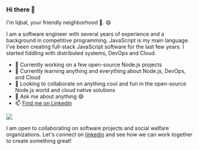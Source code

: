 ### Hi there 👋

I'm Iqbal, your friendly neighborhood 🥑. 😄

I am a software engineer with several years of experience and a background in competitive programming. JavaScript is my main language. I've been creating full-stack JavaScript software for the last few years. I started fiddling with distributed systems, DevOps and Cloud.

- 🔭 Currently working on a few open-source Node.js projects
- 🌱 Currently learning anything and everything about Node.js, DevOps, and Cloud
- 👯 Looking to collaborate on anything cool and fun in the open-source Node.js world and cloud native solutions
- 💬 Ask me about anything :smile:
- 📫 [Find me on Linkedin](https://www.linkedin.com/in/superiqbal7/)

<img  src="https://github-readme-stats.vercel.app/api?username=superiqbal7&count_private=true&show_icons=true&include_all_commits=true"/>

I am open to collaborating on software projects and social welfare organizations. Let's connect on [linkedin](https://www.linkedin.com/in/superiqbal7/) and see how we can work together to create something great!
